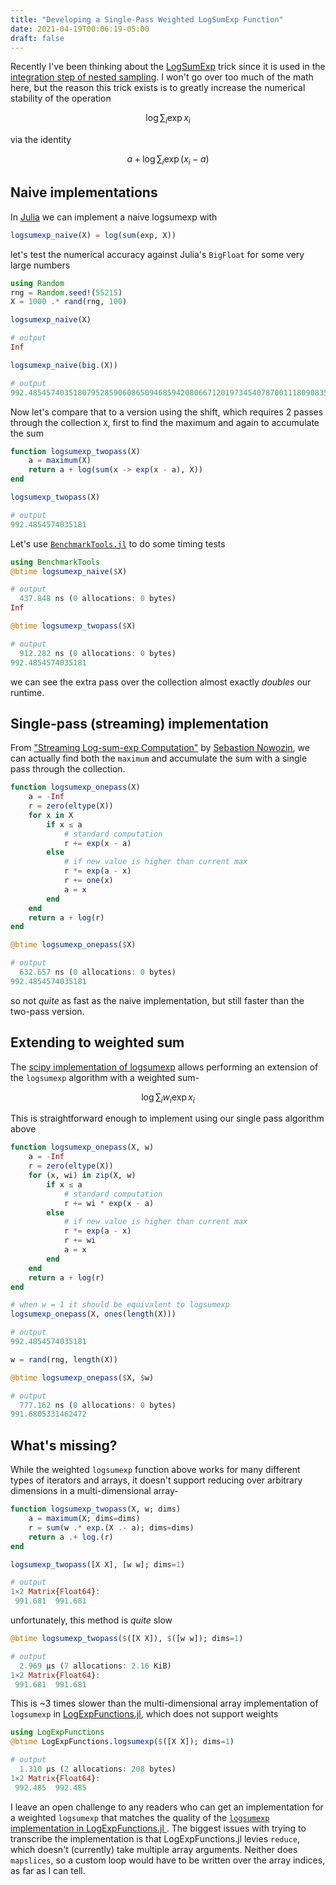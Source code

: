 ```yaml
---
title: "Developing a Single-Pass Weighted LogSumExp Function"
date: 2021-04-19T00:06:19-05:00
draft: false
---
```


Recently I've been thinking about the [LogSumExp](https://en.wikipedia.org/wiki/LogSumExp) trick since it is used in the [integration step of nested sampling](https://github.com/joshspeagle/dynesty/blob/9fc19cfeec17ce3d87ba16c962e6ca59cd21d548/py/dynesty/sampler.py#L431-L433). I won't go over too much of the math here, but the reason this trick exists is to greatly increase the numerical stability of the operation 

$$
\log \sum_i \exp x_i
$$

via the identity

$$
a + \log \sum_i \exp\left(x_i - a\right)
$$

## Naive implementations

In [Julia](https://julialang.org) we can implement a naive logsumexp with

```julia
logsumexp_naive(X) = log(sum(exp, X))
```

let's test the numerical accuracy against Julia's `BigFloat` for some very large numbers
```julia
using Random
rng = Random.seed!(55215)
X = 1000 .* rand(rng, 100)

logsumexp_naive(X)

# output
Inf
```
```julia
logsumexp_naive(big.(X))

# output
992.4854574035180795285906086509468594208066712019734540787001118090835360846258
```
Now let's compare that to a version using the shift, which requires 2 passes through the collection `X`, first to find the maximum and again to accumulate the sum
```julia
function logsumexp_twopass(X)
    a = maximum(X)
    return a + log(sum(x -> exp(x - a), X))
end

logsumexp_twopass(X)

# output
992.4854574035181
```

Let's use [`BenchmarkTools.jl`](https://github.com/JuliaCI/BenchmarkTools.jl) to do some timing tests

```julia
using BenchmarkTools
@btime logsumexp_naive($X)

# output
  437.848 ns (0 allocations: 0 bytes)
Inf
```
```julia
@btime logsumexp_twopass($X)

# output
  912.282 ns (0 allocations: 0 bytes)
992.4854574035181
```

we can see the extra pass over the collection almost exactly *doubles* our runtime.

## Single-pass (streaming) implementation

From ["Streaming Log-sum-exp Computation"](http://www.nowozin.net/sebastian/blog/streaming-log-sum-exp-computation.html) by [Sebastion Nowozin](http://www.nowozin.net/sebastian/), we can actually find both the `maximum` and accumulate the sum with a single pass through the collection.

```julia
function logsumexp_onepass(X)
    a = -Inf
    r = zero(eltype(X))
    for x in X
        if x ≤ a
            # standard computation
            r += exp(x - a)
        else
            # if new value is higher than current max
            r *= exp(a - x)
            r += one(x)
            a = x
        end
    end
    return a + log(r)
end
```
```julia
@btime logsumexp_onepass($X)

# output
  632.657 ns (0 allocations: 0 bytes)
992.4854574035181
```

so not *quite* as fast as the naive implementation, but still faster than the two-pass version.

## Extending to weighted sum

The [scipy implementation of logsumexp](https://docs.scipy.org/doc/scipy/reference/generated/scipy.special.logsumexp.html) allows performing an extension of the `logsumexp` algorithm with a weighted sum-

$$
\log \sum_i{ w_i \exp x_i}
$$

This is straightforward enough to implement using our single pass algorithm above

```julia
function logsumexp_onepass(X, w)
    a = -Inf
    r = zero(eltype(X))
    for (x, wi) in zip(X, w)
        if x ≤ a
            # standard computation
            r += wi * exp(x - a)
        else
            # if new value is higher than current max
            r *= exp(a - x)
            r += wi
            a = x
        end
    end
    return a + log(r)
end

# when w = 1 it should be equivalent to logsumexp
logsumexp_onepass(X, ones(length(X)))

# output
992.4854574035181
```
```julia
w = rand(rng, length(X))
```
```julia
@btime logsumexp_onepass($X, $w)

# output
  777.162 ns (0 allocations: 0 bytes)
991.6805331462472
```

## What's missing?

While the weighted `logsumexp` function above works for many different types of iterators and arrays, it doesn't support reducing over arbitrary dimensions in a multi-dimensional array-

```julia
function logsumexp_twopass(X, w; dims)
    a = maximum(X; dims=dims)
    r = sum(w .* exp.(X .- a); dims=dims)
    return a .+ log.(r)
end

logsumexp_twopass([X X], [w w]; dims=1)

# output
1×2 Matrix{Float64}:
 991.681  991.681
```

unfortunately, this method is *quite* slow
```julia
@btime logsumexp_twopass($([X X]), $([w w]); dims=1)

# output
  2.969 μs (7 allocations: 2.16 KiB)
1×2 Matrix{Float64}:
 991.681  991.681
```

This is ~3 times slower than the multi-dimensional array implementation of `logsumexp` in [LogExpFunctions.jl](https://github.com/juliastats/LogExpFunctions.jl), which does not support weights
```julia
using LogExpFunctions
@btime LogExpFunctions.logsumexp($([X X]); dims=1)

# output
  1.310 μs (2 allocations: 208 bytes)
1×2 Matrix{Float64}:
 992.485  992.485
```

I leave an open challenge to any readers who can get an implementation for a weighted `logsumexp` that matches the quality of the [`logsumexp` implementation in LogExpFunctions.jl ](https://github.com/JuliaStats/LogExpFunctions.jl/blob/master/src/logsumexp.jl). The biggest issues with trying to transcribe the implementation is that LogExpFunctions.jl levies `reduce`, which doesn't (currently) take multiple array arguments. Neither does `mapslices`, so a custom loop would have to be written over the array indices, as far as I can tell.
